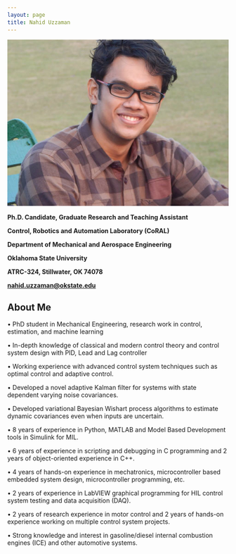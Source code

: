 ```yaml
---
layout: page
title: Nahid Uzzaman   
---
```

![Sanzida](/assets/img/prof_pic.jpg)

**Ph.D. Candidate, Graduate Research and Teaching Assistant**

**Control, Robotics and Automation Laboratory (CoRAL)**

**Department of Mechanical and Aerospace Engineering**

**Oklahoma State University**

**ATRC-324, Stillwater, OK 74078**

**nahid.uzzaman@okstate.edu**

## About Me
•	PhD student in Mechanical Engineering, research work in control, estimation, and machine learning

•	In-depth knowledge of classical and modern control theory and control system design with PID, Lead and Lag controller

•	Working experience with advanced control system techniques such as optimal control and adaptive control. 

•	Developed a novel adaptive Kalman filter for systems with state dependent varying noise covariances.

•	Developed variational Bayesian Wishart process algorithms to estimate dynamic covariances even when inputs are uncertain.

•	8 years of experience in Python, MATLAB and Model Based Development tools in Simulink for MIL.

•	6 years of experience in scripting and debugging in C programming and 2 years of object-oriented experience in C++.

•	4 years of hands-on experience in mechatronics, microcontroller based embedded system design, microcontroller programming, etc.

•	2 years of experience in LabVIEW graphical programming for HIL control system testing and data acquisition (DAQ).

•	2 years of research experience in motor control and 2 years of hands-on experience working on multiple control system projects.

•	Strong knowledge and interest in gasoline/diesel internal combustion engines (ICE) and other automotive systems.
